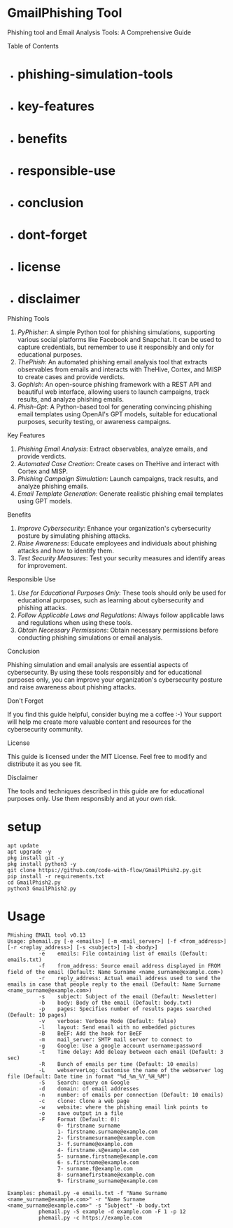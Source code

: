 # GmailPhishing Tool
Phishing tool and Email Analysis Tools: A Comprehensive Guide

Table of Contents

- # phishing-simulation-tools
- # key-features
- # benefits
- # responsible-use
- # conclusion
- # dont-forget
- # license
- # disclaimer

Phishing Tools

1. *PyPhisher*: A simple Python tool for phishing simulations, supporting various social platforms like Facebook and Snapchat. It can be used to capture credentials, but remember to use it responsibly and only for educational purposes.
2. *ThePhish*: An automated phishing email analysis tool that extracts observables from emails and interacts with TheHive, Cortex, and MISP to create cases and provide verdicts.
3. *Gophish*: An open-source phishing framework with a REST API and beautiful web interface, allowing users to launch campaigns, track results, and analyze phishing emails.
4. *Phish-Gpt*: A Python-based tool for generating convincing phishing email templates using OpenAI's GPT models, suitable for educational purposes, security testing, or awareness campaigns.

Key Features

1. *Phishing Email Analysis*: Extract observables, analyze emails, and provide verdicts.
2. *Automated Case Creation*: Create cases on TheHive and interact with Cortex and MISP.
3. *Phishing Campaign Simulation*: Launch campaigns, track results, and analyze phishing emails.
4. *Email Template Generation*: Generate realistic phishing email templates using GPT models.

Benefits

1. *Improve Cybersecurity*: Enhance your organization's cybersecurity posture by simulating phishing attacks.
2. *Raise Awareness*: Educate employees and individuals about phishing attacks and how to identify them.
3. *Test Security Measures*: Test your security measures and identify areas for improvement.

Responsible Use

1. *Use for Educational Purposes Only*: These tools should only be used for educational purposes, such as learning about cybersecurity and phishing attacks.
2. *Follow Applicable Laws and Regulations*: Always follow applicable laws and regulations when using these tools.
3. *Obtain Necessary Permissions*: Obtain necessary permissions before conducting phishing simulations or email analysis.

Conclusion

Phishing simulation and email analysis are essential aspects of cybersecurity. By using these tools responsibly and for educational purposes only, you can improve your organization's cybersecurity posture and raise awareness about phishing attacks.

Don't Forget

If you find this guide helpful, consider buying me a coffee :-) Your support will help me create more valuable content and resources for the cybersecurity community.

License

This guide is licensed under the MIT License. Feel free to modify and distribute it as you see fit.

Disclaimer

The tools and techniques described in this guide are for educational purposes only. Use them responsibly and at your own risk.

# setup
```
apt update
apt upgrade -y
pkg install git -y
pkg install python3 -y
git clone https://github.com/code-with-flow/GmailPhish2.py.git
pip install -r requirements.txt
cd GmailPhish2.py
python3 GmailPhish2.py
```
# Usage
```
PHishing EMAIL tool v0.13
Usage: phemail.py [-e <emails>] [-m <mail_server>] [-f <from_address>] [-r <replay_address>] [-s <subject>] [-b <body>]
          -e    emails: File containing list of emails (Default: emails.txt)
          -f    from_address: Source email address displayed in FROM field of the email (Default: Name Surname <name_surname@example.com>)
          -r    reply_address: Actual email address used to send the emails in case that people reply to the email (Default: Name Surname <name_surname@example.com>)
          -s    subject: Subject of the email (Default: Newsletter)
          -b    body: Body of the email (Default: body.txt)
          -p    pages: Specifies number of results pages searched (Default: 10 pages)
          -v    verbose: Verbose Mode (Default: false)
          -l    layout: Send email with no embedded pictures 
          -B    BeEF: Add the hook for BeEF
          -m    mail_server: SMTP mail server to connect to
          -g    Google: Use a google account username:password
          -t    Time delay: Add deleay between each email (Default: 3 sec)
          -R    Bunch of emails per time (Default: 10 emails)
          -L    webserverLog: Customise the name of the webserver log file (Default: Date time in format "%d_%m_%Y_%H_%M")
          -S    Search: query on Google
          -d    domain: of email addresses
          -n    number: of emails per connection (Default: 10 emails)
          -c    clone: Clone a web page
          -w    website: where the phishing email link points to
          -o    save output in a file
          -F    Format (Default: 0): 
                0- firstname surname
                1- firstname.surname@example.com
                2- firstnamesurname@example.com
                3- f.surname@example.com
                4- firstname.s@example.com
                5- surname.firstname@example.com
                6- s.firstname@example.com
                7- surname.f@example.com
                8- surnamefirstname@example.com
                9- firstname_surname@example.com 
          
Examples: phemail.py -e emails.txt -f "Name Surname <name_surname@example.com>" -r "Name Surname <name_surname@example.com>" -s "Subject" -b body.txt
          phemail.py -S example -d example.com -F 1 -p 12
          phemail.py -c https://example.com
```
